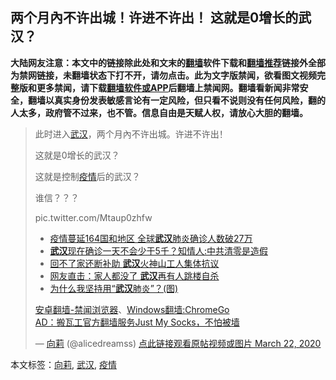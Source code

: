  <h2>两个月內不许出城！许进不许出！ 这就是0增长的武汉？</h2> <div class="notice"><b>大陆网友注意：本文中的链接除此处和文末的<a href="https://github.com/bannedbook/fanqiang" >翻墙</a>软件下载和<a href="https://github.com/killgcd/justmysocks/blob/master/README.md">翻墙推荐</a>链接外全部为禁网链接，未翻墙状态下打不开，请勿点击。此为文字版禁闻，欲看图文视频完整版和更多禁闻，请下载<a href="https://github.com/bannedbook/fanqiang">翻墙软件或APP</a>后翻墙上禁闻网。翻墙看新闻非常安全，翻墙以真实身份发表敏感言论有一定风险，但只看不说则没有任何风险，翻的人太多，政府管不过来，也不管。信息自由是天赋人权，请放心大胆的翻墙。</b></div>  <div class="entry"> <blockquote> <p dir="ltr" lang="zh">此时进入<a href="https://www.bannedbook.org/bnews/tag/%e6%ad%a6%e6%b1%89/" class="st_tag internal_tag" rel="tag" title="标签 武汉 下的日志">武汉</a>，两个月內不许出城。许进不许出！</p> <p>这就是0增长的武汉？</p> <p>这就是控制<a href="https://www.bannedbook.org/bnews/tag/%E7%96%AB%E6%83%85/" class="st_tag internal_tag" rel="tag" title="标签 疫情 下的日志">疫情</a>后的武汉？</p> <p>谁信？？？</p>  <p>pic.twitter.com/Mtaup0zhfw</p> <ul class='op-related-articles' title='相关阅读'> <li><a href='https://www.bannedbook.org/bnews/baitai/20200322/1298117.html' target='_blank'>疫情蔓延164国和地区 全球<b>武汉</b>肺炎确诊人数破27万</a></li> <li><a href='https://www.bannedbook.org/bnews/cbnews/20200322/1298082.html' target='_blank'><b>武汉</b>现在确诊一天不会少于5千？知情人:中共清零是造假</a></li> <li><a href='https://www.bannedbook.org/bnews/cbnews/20200322/1298054.html' target='_blank'>回不了家还断补助 <b>武汉</b>火神山工人集体抗议</a></li> <li><a href='https://www.bannedbook.org/bnews/cbnews/20200322/1298053.html' target='_blank'>网友直击：家人都没了 <b>武汉</b>再有人跳楼自杀</a></li> <li><a href='https://www.bannedbook.org/bnews/comments/20200322/1298049.html' target='_blank'>为什么我坚持用“<b>武汉</b>肺炎”？(图)</a></li> </ul> <div class="texttj"> <a href="https://github.com/bannedbook/fanqiang/wiki/%E5%AE%89%E5%8D%93%E7%BF%BB%E5%A2%99-%E7%A6%81%E9%97%BB%E6%B5%8F%E8%A7%88%E5%99%A8" target="_blank">安卓翻墙-禁闻浏览器</a>、<a href="https://github.com/bannedbook/fanqiang/wiki/Chrome%E4%B8%80%E9%94%AE%E7%BF%BB%E5%A2%99%E5%8C%85" target="_blank">Windows翻墙:ChromeGo</a><br/> <a href="https://github.com/killgcd/justmysocks/blob/master/README.md" target="_blank">AD：搬瓦工官方翻墙服务Just My Socks，不怕被墙</a> </div><p>— <a href="https://www.bannedbook.org/bnews/tag/%e5%90%91%e8%8e%89/" class="st_tag internal_tag" rel="tag" title="标签 向莉 下的日志">向莉</a> (@alicedreamss) <a href="https://twitter.com/alicedreamss/status/1241523576848519168?ref_src=twsrc%5Etfw">点此链接观看原帖视频或图片 March 22, 2020</a></p></blockquote> </p><a name='sharetosocial'></a>           </div><!--END ENTRY--> <div class="postfooter"> <div>本文标签：<a href="https://www.bannedbook.org/bnews/tag/%e5%90%91%e8%8e%89/" rel="tag">向莉</a>, <a href="https://www.bannedbook.org/bnews/tag/%e6%ad%a6%e6%b1%89/" rel="tag">武汉</a>, <a href="https://www.bannedbook.org/bnews/tag/%E7%96%AB%E6%83%85/" rel="tag">疫情</a></div>  </div><!--END POSTFOOTER--> 